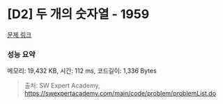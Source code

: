 # [D2] 두 개의 숫자열 - 1959 

[문제 링크](https://swexpertacademy.com/main/code/problem/problemDetail.do?contestProbId=AV5PpoFaAS4DFAUq) 

### 성능 요약

메모리: 19,432 KB, 시간: 112 ms, 코드길이: 1,336 Bytes



> 출처: SW Expert Academy, https://swexpertacademy.com/main/code/problem/problemList.do